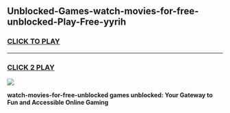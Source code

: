 
## Unblocked-Games-watch-movies-for-free-unblocked-Play-Free-yyrih
<h3>
<a href="https://premium76.site?title=watch-movies-for-free-unblocked&ref=23A">CLICK TO PLAY</a></h3>
<hr>

<h3>
<a href="https://premium76.site?title=watch-movies-for-free-unblocked&ref=23A">CLICK 2 PLAY</a>
  
</h3>

<a href="https://premium76.site?title=watch-movies-for-free-unblocked&ref=23A"><img src="https://clearcache.store/games.png"></a>


**watch-movies-for-free-unblocked games unblocked: Your Gateway to Fun and Accessible Online Gaming**
